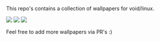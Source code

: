 This repo's contains a collection of wallpapers for void/linux.


<img src="https://raw.githubusercontent.com/siduck76/voidlinux-wallpapers/main/light_blue/voidblue.png"> 
<img src="https://raw.githubusercontent.com/siduck76/voidlinux-wallpapers/main/light_blue/voidfi.png"> 
<img src="https://raw.githubusercontent.com/siduck76/voidlinux-wallpapers/main/greenish/green.png"> 


Feel free to add more wallpapers via PR's :)
